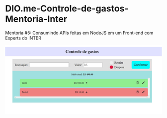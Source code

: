 # DIO.me-Controle-de-gastos-Mentoria-Inter
 Mentoria #5: Consumindo APIs feitas em NodeJS em um Front-end com Experts do INTER

<img src="./assets/Capturar.JPG">
